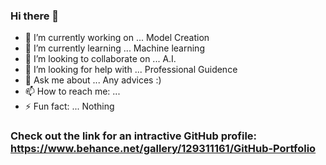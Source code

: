 ### Hi there 👋

- 🔭 I’m currently working on ...  Model Creation
- 🌱 I’m currently learning ... Machine learning
- 👯 I’m looking to collaborate on ... A.I.
- 🤔 I’m looking for help with ... Professional Guidence 
- 💬 Ask me about ... Any advices :) 
- 📫 How to reach me: ... 
- ⚡ Fun fact: ... Nothing

### Check out the link for an intractive GitHub profile: https://www.behance.net/gallery/129311161/GitHub-Portfolio

